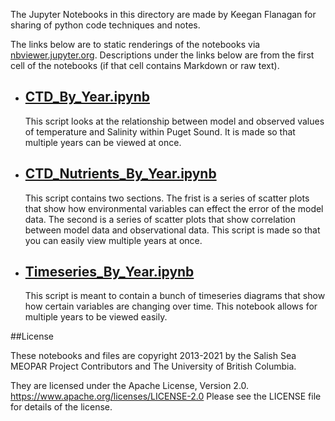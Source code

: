 The Jupyter Notebooks in this directory are made by Keegan Flanagan
for sharing of python code techniques and notes.

The links below are to static renderings of the notebooks via
[nbviewer.jupyter.org](https://nbviewer.jupyter.org/).
Descriptions under the links below are from the first cell of the notebooks
(if that cell contains Markdown or raw text).

* ## [CTD_By_Year.ipynb](https://nbviewer.jupyter.org/github/SalishSeaCast/analysis-keegan/blob/master/notebooks/Evaluations/By_Year_Evaluations/CTD_By_Year.ipynb)  
    
    This script looks at the relationship between model and observed values of temperature and Salinity within Puget Sound. It is made so that multiple years can be viewed at once. 

* ## [CTD_Nutrients_By_Year.ipynb](https://nbviewer.jupyter.org/github/SalishSeaCast/analysis-keegan/blob/master/notebooks/Evaluations/By_Year_Evaluations/CTD_Nutrients_By_Year.ipynb)  
    
    This script contains two sections. The frist is a series of scatter plots that show how environmental variables can effect the error of the model data. The second is a series of scatter plots that show correlation between model data and observational data. This script is made so that you can easily view multiple years at once.

* ## [Timeseries_By_Year.ipynb](https://nbviewer.jupyter.org/github/SalishSeaCast/analysis-keegan/blob/master/notebooks/Evaluations/By_Year_Evaluations/Timeseries_By_Year.ipynb)  
    
    This script is meant to contain a bunch of timeseries diagrams that show how certain variables are changing over time. This notebook allows for multiple years to be viewed easily. 


##License

These notebooks and files are copyright 2013-2021
by the Salish Sea MEOPAR Project Contributors
and The University of British Columbia.

They are licensed under the Apache License, Version 2.0.
https://www.apache.org/licenses/LICENSE-2.0
Please see the LICENSE file for details of the license.
